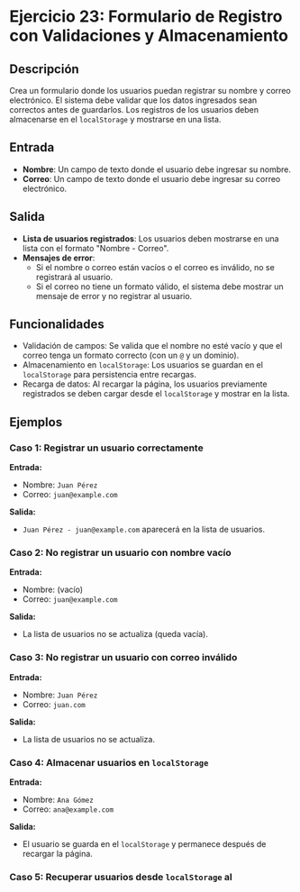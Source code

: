 # Ejercicio 23: Formulario de Registro con Validaciones y Almacenamiento

## Descripción
Crea un formulario donde los usuarios puedan registrar su nombre y correo electrónico. El sistema debe validar que los datos ingresados sean correctos antes de guardarlos. Los registros de los usuarios deben almacenarse en el `localStorage` y mostrarse en una lista.

## Entrada
- **Nombre**: Un campo de texto donde el usuario debe ingresar su nombre.
- **Correo**: Un campo de texto donde el usuario debe ingresar su correo electrónico.

## Salida
- **Lista de usuarios registrados**: Los usuarios deben mostrarse en una lista con el formato "Nombre - Correo".
- **Mensajes de error**:
  - Si el nombre o correo están vacíos o el correo es inválido, no se registrará al usuario.
  - Si el correo no tiene un formato válido, el sistema debe mostrar un mensaje de error y no registrar al usuario.

## Funcionalidades
- Validación de campos: Se valida que el nombre no esté vacío y que el correo tenga un formato correcto (con un `@` y un dominio).
- Almacenamiento en `localStorage`: Los usuarios se guardan en el `localStorage` para persistencia entre recargas.
- Recarga de datos: Al recargar la página, los usuarios previamente registrados se deben cargar desde el `localStorage` y mostrar en la lista.

## Ejemplos

### Caso 1: Registrar un usuario correctamente
**Entrada:**
- Nombre: `Juan Pérez`
- Correo: `juan@example.com`

**Salida:**
- `Juan Pérez - juan@example.com` aparecerá en la lista de usuarios.

### Caso 2: No registrar un usuario con nombre vacío
**Entrada:**
- Nombre: (vacío)
- Correo: `juan@example.com`

**Salida:**
- La lista de usuarios no se actualiza (queda vacía).

### Caso 3: No registrar un usuario con correo inválido
**Entrada:**
- Nombre: `Juan Pérez`
- Correo: `juan.com`

**Salida:**
- La lista de usuarios no se actualiza.

### Caso 4: Almacenar usuarios en `localStorage`
**Entrada:**
- Nombre: `Ana Gómez`
- Correo: `ana@example.com`

**Salida:**
- El usuario se guarda en el `localStorage` y permanece después de recargar la página.

### Caso 5: Recuperar usuarios desde `localStorage` al
